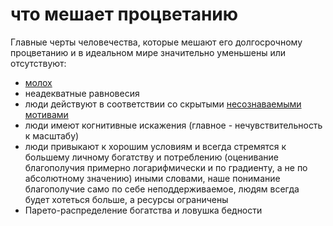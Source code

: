 # что мешает процветанию
Главные черты человечества, которые мешают его долгосрочному процветанию и в идеальном мире значительно уменьшены или отсутствуют:

*   [молох](%D0%BC%D0%BE%D0%BB%D0%BE%D1%85)
*   неадекватные равновесия
*   люди действуют в соответствии со скрытыми [несознаваемыми мотивами](%D1%81%D0%BB%D0%BE%D0%BD%20%D0%B2%20%D0%B3%D0%BE%D0%BB%D0%BE%D0%B2%D0%B5)
*   люди имеют когнитивные искажения (главное - нечувствительность к масштабу)
*   люди привыкают к хорошим условиям и всегда стремятся к большему личному богатству и потреблению (оценивание благополучия примерно логарифмически и по градиенту, а не по абсолютному значению) иными словами, наше понимание благополучие само по себе неподдерживаемое, людям всегда будет хотеться больше, а ресурсы ограничены
*   Парето-распределение богатства и ловушка бедности